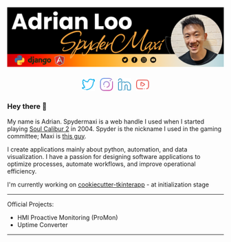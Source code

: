 # [![spydermaxi](https://github.com/spydermaxi/spydermaxi/blob/main/assets/graphic_source/adrianloo_banner_dark.png)](#)

<p align='center'>
<a href="https://twitter.com/spydermaxi"><img height="30" src="https://github.com/spydermaxi/spydermaxi/blob/main/assets/social_icons/twitter.png?raw=true"></a>&nbsp;&nbsp;
<a href="https://instagram.com/spydermaxi"><img height="30" src="https://github.com/spydermaxi/spydermaxi/blob/main/assets/social_icons/instagram.png?raw=true"></a>&nbsp;&nbsp;
<a href="https://www.linkedin.com/in/adrian-loo-001a05116/"><img height="30" src="https://github.com/spydermaxi/spydermaxi/blob/main/assets/social_icons/linkedin.png?raw=true"></a>&nbsp;&nbsp;
<a href="#"><img height="30" src="https://github.com/spydermaxi/spydermaxi/blob/main/assets/social_icons/youtube.png?raw=true"></a>
</p>

### Hey there 👋

My name is Adrian. Spydermaxi is a web handle I used when I started playing [Soul Calibur 2](https://en.wikipedia.org/wiki/Soulcalibur_II) in 2004. Spyder is the nickname I used in the gaming committee; Maxi is [this guy](https://soulcalibur.fandom.com/wiki/Maxi).

I create applications mainly about python, automation, and data visualization. I have a passion for designing software applications to optimize processes, automate workflows, and improve operational efficiency.

I'm currently working on [cookiecutter-tkinterapp](https://github.com/spydermaxi/cookiecutter-tkinterapp) - at initialization stage

-----

Official Projects:

- HMI Proactive Monitoring (ProMon)
- Uptime Converter

-----
